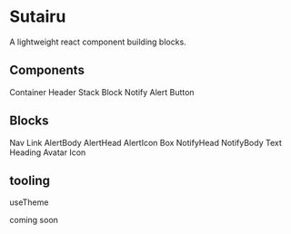 
# Sutairu
A lightweight react component building blocks.

## Components
Container
Header
Stack
Block
Notify
Alert
Button

## Blocks
Nav
Link
AlertBody
AlertHead
AlertIcon
Box
NotifyHead
NotifyBody
Text
Heading
Avatar
Icon

## tooling
useTheme

coming soon